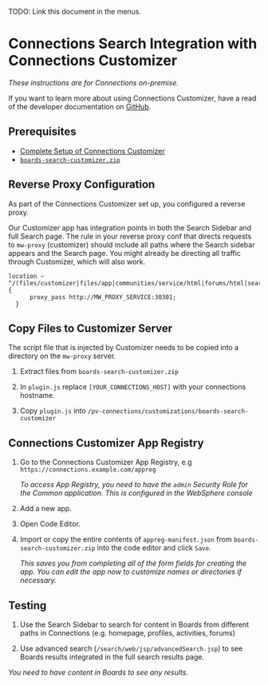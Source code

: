 TODO: Link this document in the menus.

# Connections Search Integration with Connections Customizer

_These instructions are for Connections on-premise._

If you want to learn more about using Connections Customizer, have a read of the developer documentation on [GitHub](https://github.com/ibmcnxdev/customizer/blob/master/docs/HCLConnectionsCustomizer.md).

## Prerequisites

- [Complete Setup of Connections Customizer](https://www.ibm.com/support/knowledgecenter/en/SSYGQH_6.0.0/admin/install/cp_config_customizer_intro.html)
- [`boards-search-customizer.zip`](/assets/connections/boards-search-customizer.zip)

## Reverse Proxy Configuration

As part of the Connections Customizer set up, you configured a reverse proxy.

Our Customizer app has integration points in both the Search Sidebar and full Search page. The rule in your reverse proxy conf that directs requests to `mw-proxy` (customizer) should include all paths where the Search sidebar appears and the Search page. You might already be directing all traffic through Customizer, which will also work.

```
location ~ ^/(files/customizer|files/app|communities/service/html|forums/html|search/web|homepage/web|social/home|mycontacts|wikis/home|blogs|news|activities/service/html|profiles/html|viewer) {
      proxy_pass http://MW_PROXY_SERVICE:30301;
  }
```

## Copy Files to Customizer Server

The script file that is injected by Customizer needs to be copied into a directory on the `mw-proxy` server.

1. Extract files from `boards-search-customizer.zip`

1. In `plugin.js` replace `[YOUR_CONNECTIONS_HOST]` with your connections hostname.

1. Copy `plugin.js` into `/pv-connections/customizations/boards-search-customizer`

## Connections Customizer App Registry

1. Go to the Connections Customizer App Registry, e.g `https://connections.example.com/appreg`

   _To access App Registry, you need to have the `admin` Security Role for the Common application. This is configured in the WebSphere console_

1. Add a new app.

1. Open Code Editor.

1. Import or copy the entire contents of `appreg-manifest.json` from `boards-search-customizer.zip` into the code editor and click `Save`.

   _This saves you from completing all of the form fields for creating the app. You can edit the app now to customize names or directories if necessary._

## Testing

1. Use the Search Sidebar to search for content in Boards from different paths in Connections (e.g. homepage, profiles, activities, forums)

1. Use advanced search (`/search/web/jsp/advancedSearch.jsp`) to see Boards results integrated in the full search results page.

_You need to have content in Boards to see any results._
